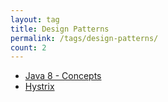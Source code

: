 ```yaml
---
layout: tag
title: Design Patterns
permalink: /tags/design-patterns/
count: 2
---
```


- [Java 8 - Concepts](https://jaykay12.github.io/tech/java-8-concepts/)
- [Hystrix](https://jaykay12.github.io/tech/hystrix/)
